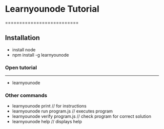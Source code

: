 # Learnyounode Tutorial
==========================
## Installation

 * install node
 * npm install -g learnyounode

### Open tutorial
--------------------------
* learnyounode

### Other commands
* learnyounode print // for instructions
* learnyounode run program.js // executes program
* learnyounode verify program.js // check program for correct solution
* learnyounode help // displays help
